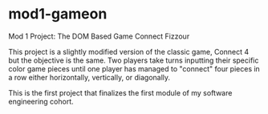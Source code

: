 # mod1-gameon
Mod 1 Project: The DOM Based Game
Connect Fizzour

This project is a slightly modified version of the classic game, Connect 4 but the objective is the same. Two players take turns inputting their specific color game pieces until one player has managed to "connect" four pieces in a row either horizontally, vertically, or diagonally.

This is the first project that finalizes the first module of my software engineering cohort. 
